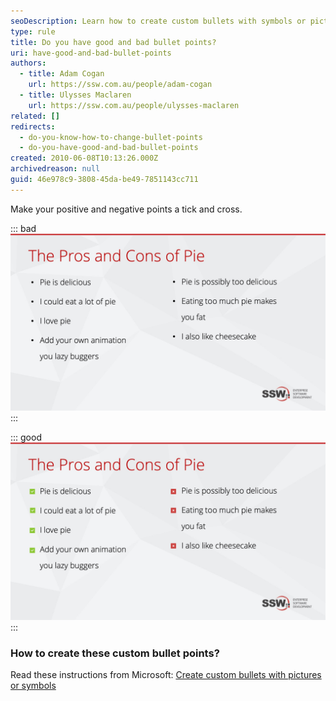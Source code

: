 ```yaml
---
seoDescription: Learn how to create custom bullets with symbols or pictures in Office to clearly distinguish your good and bad bullet points.
type: rule
title: Do you have good and bad bullet points?
uri: have-good-and-bad-bullet-points
authors:
  - title: Adam Cogan
    url: https://ssw.com.au/people/adam-cogan
  - title: Ulysses Maclaren
    url: https://ssw.com.au/people/ulysses-maclaren
related: []
redirects:
  - do-you-know-how-to-change-bullet-points
  - do-you-have-good-and-bad-bullet-points
created: 2010-06-08T10:13:26.000Z
archivedreason: null
guid: 46e978c9-3808-45da-be49-7851143cc711
---
```

Make your positive and negative points a tick and cross.  

<!--endintro-->

::: bad
![Figure: Bad example - it's not clear which are good and bad points](ticks-bad.jpg)
:::



::: good
![Figure: Good example - It's far more obvious which ones are the good points and which are the bad](ticks-good.jpg)
:::

### How to create these custom bullet points?

Read these instructions from Microsoft: [Create custom bullets with pictures or symbols](https://support.office.com/en-us/article/create-custom-bullets-with-pictures-or-symbols-a6bf04a8-be3d-4bec-969a-6196e89da741)